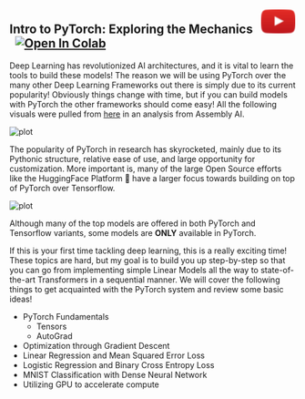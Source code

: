 ## Intro to PyTorch: Exploring the Mechanics &nbsp; [![button](../src/visuals/play_button.png)](https://www.youtube.com/watch?v=zQ-OQXBJcyw)  &nbsp; [![Open In Colab](https://colab.research.google.com/assets/colab-badge.svg)](https://colab.research.google.com/drive/1YQanR0ME7ThsU9YwLzXhGvYGOdH2ErSa?usp=sharing)

Deep Learning has revolutionized AI architectures, and it is vital to learn the tools to build these models! The reason we will be using PyTorch over the many other Deep Learning Frameworks out there is simply due to its 
current popularity! Obviously things change with time, but if you can build models with PyTorch the other frameworks
should come easy! All the following visuals were pulled from [here](https://www.assemblyai.com/blog/pytorch-vs-tensorflow-in-2023/)
in an analysis from Assembly AI.

![plot](https://www.assemblyai.com/blog/content/images/2021/12/Fraction-of-Papers-Using-PyTorch-vs.-TensorFlow.png)

The popularity of PyTorch in research has skyrocketed, mainly due to its Pythonic structure, relative ease of use,
and large opportunity for customization. More important is, many of the large Open Source efforts like the
HuggingFace Platform 🤗 have a larger focus towards building on top of PyTorch over Tensorflow.

![plot](https://www.assemblyai.com/blog/content/images/2023/01/num_top_models_2023.png)

Although many of the top models are offered in both PyTorch and Tensorflow variants, some models are **ONLY** available in 
PyTorch. 

If this is your first time tackling deep learning, this is a really exciting time! These topics are hard, but my goal
is to build you up step-by-step so that you can go from implementing simple Linear Models all the way to state-of-the-art 
Transformers in a sequential manner. We will cover the following things to get acquainted with the PyTorch system and review some basic ideas!

- PyTorch Fundamentals
    - Tensors
    - AutoGrad
- Optimization through Gradient Descent
- Linear Regression and Mean Squared Error Loss
- Logistic Regression and Binary Cross Entropy Loss
- MNIST Classification with Dense Neural Network
- Utilizing GPU to accelerate compute
